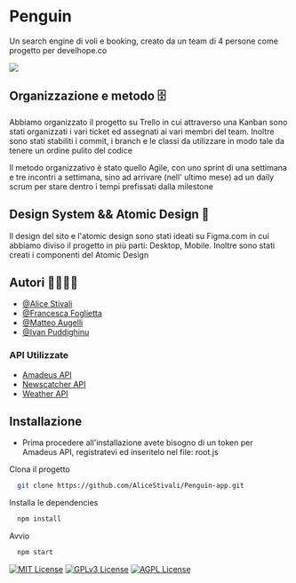 
# Penguin 

Un search engine di voli e booking, creato da un team di 4 persone come progetto 
per develhope.co

![](https://i.ibb.co/Y8XKxM6/pingu-logo.png=20x)

##  Organizzazione e metodo 🗄️

Abbiamo organizzato il progetto su Trello in cui attraverso una Kanban sono stati 
organizzati i vari ticket ed assegnati ai vari membri del team.
Inoltre sono stati stabiliti i commit, i branch e le classi da utilizzare in modo tale 
da tenere un ordine pulito del codice

Il metodo organizzativo è stato quello Agile, con uno sprint di una settimana 
e tre incontri a settimana, sino ad arrivare (nell' ultimo mese) ad un daily scrum
per stare dentro i tempi prefissati dalla milestone


##  Design System && Atomic Design 🎨

Il design del sito e l'atomic design sono stati ideati su Figma.com in cui abbiamo 
diviso il progetto in più parti: Desktop, Mobile. Inoltre sono stati creati
i componenti del Atomic Design 


## Autori 👩‍💻👨‍💻

- [@Alice Stivali](https://github.com/AliceStivali)
- [@Francesca Foglietta](https://github.com/frances8713)
- [@Matteo Augelli](https://github.com/MAugelli)
- [@Ivan Puddighinu](https://github.com/ovua)

 ### API Utilizzate

- [Amadeus API](https://developers.amadeus.com/)
- [Newscatcher API](https://newscatcherapi.com/)
- [Weather API](https://openweathermap.org/api)


## Installazione



- Prima procedere all'installazione avete bisogno di un token per Amadeus API, registratevi ed inseritelo nel file: root.js



Clona il progetto

```bash
  git clone https://github.com/AliceStivali/Penguin-app.git
```

Installa le dependencies

```bash
  npm install 
```

Avvio

```bash
  npm start
```



[![MIT License](https://img.shields.io/badge/License-MIT-green.svg)](https://choosealicense.com/licenses/mit/)
[![GPLv3 License](https://img.shields.io/badge/License-GPL%20v3-yellow.svg)](https://opensource.org/licenses/)
[![AGPL License](https://img.shields.io/badge/license-AGPL-blue.svg)](http://www.gnu.org/licenses/agpl-3.0)

